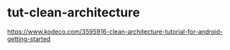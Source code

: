 # tut-clean-architecture
https://www.kodeco.com/3595916-clean-architecture-tutorial-for-android-getting-started
